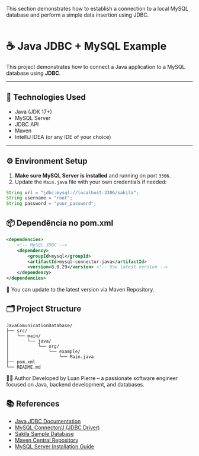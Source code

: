 
This section demonstrates how to establish a connection to a local MySQL database and perform a simple data insertion using JDBC.
</br>
</br>

# ☕ Java JDBC + MySQL Example

This project demonstrates how to connect a Java application to a MySQL database using **JDBC**.

---

## 📌 Technologies Used

- Java (JDK 17+)
- MySQL Server
- JDBC API
- Maven
- IntelliJ IDEA (or any IDE of your choice)

---

## ⚙️ Environment Setup

1. **Make sure MySQL Server is installed** and running on port `3306`.
2. Update the `Main.java` file with your own credentials if needed:

```java
String url = "jdbc:mysql://localhost:3306/sakila";
String username = "root";
String password = "your_password";
```

## 📦 Dependência no pom.xml
``` pom.xml
<dependencies>
    <!-- MySQL JDBC -->
    <dependency>
        <groupId>mysql</groupId>
        <artifactId>mysql-connector-java</artifactId>
        <version>8.0.29</version> <!-- Use latest version -->
    </dependency>
</dependencies>
```
🔄 You can update to the latest version via Maven Repository.

## 🗂 Project Structure
```
JavaComunicationDatabase/
├── src/
│   └── main/
│       └── java/
│           └── org/
│               └── example/
│                   └── Main.java
├── pom.xml
└── README.md
```

🧑‍💻 Author
Developed by Luan Pierre – a passionate software engineer focused on Java, backend development, and databases.

## 📚 References

- [Java JDBC Documentation](https://docs.oracle.com/javase/tutorial/jdbc/)
- [MySQL Connector/J (JDBC Driver)](https://dev.mysql.com/downloads/connector/j/)
- [Sakila Sample Database](https://dev.mysql.com/doc/sakila/en/)
- [Maven Central Repository](https://search.maven.org/)
- [MySQL Server Installation Guide](https://dev.mysql.com/doc/refman/8.0/en/installing.html)

</br>
</br>



